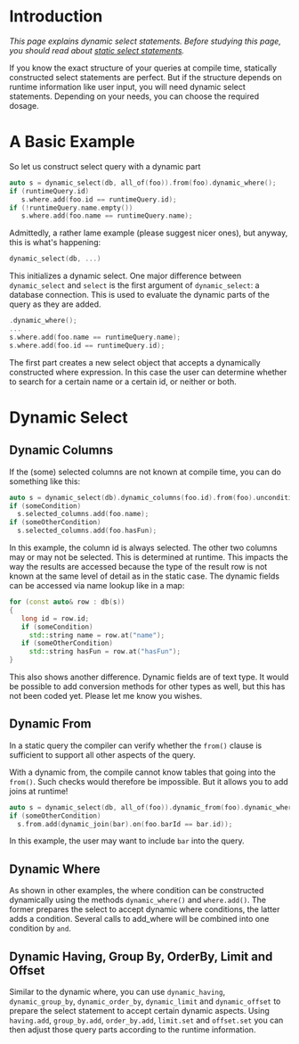 # Introduction
_This page explains dynamic select statements. Before studying this page, you should read about [static select statements](Select)._

If you know the exact structure of your queries at compile time, statically constructed select statements are perfect. But if the structure depends on runtime information like user input, you will need dynamic select statements. Depending on your needs, you can choose the required dosage.

# A Basic Example
So let us construct select query with a dynamic part
```C++
auto s = dynamic_select(db, all_of(foo)).from(foo).dynamic_where();
if (runtimeQuery.id)
   s.where.add(foo.id == runtimeQuery.id);
if (!runtimeQuery.name.empty())
   s.where.add(foo.name == runtimeQuery.name);
```
Admittedly, a rather lame example (please suggest nicer ones), but anyway, this is what's happening:
```C++
dynamic_select(db, ...)
```
This initializes a dynamic select. One major difference between `dynamic_select` and `select` is the first argument of `dynamic_select`: a database connection. This is used to evaluate the dynamic parts of the query as they are added.

```C++
.dynamic_where();
...
s.where.add(foo.name == runtimeQuery.name);
s.where.add(foo.id == runtimeQuery.id);
```
The first part creates a new select object that accepts a dynamically constructed where expression. In this case the user can determine whether to search for a certain name or a certain id, or neither or both.

# Dynamic Select
## Dynamic Columns
If the (some) selected columns are not known at compile time, you can do something like this:
```C++
auto s = dynamic_select(db).dynamic_columns(foo.id).from(foo).unconditionally();
if (someCondition)
  s.selected_columns.add(foo.name);
if (someOtherCondition)
  s.selected_columns.add(foo.hasFun);
```
In this example, the column id is always selected. The other two columns may or may not be selected. This is determined at runtime. This impacts the way the results are accessed because the type of the result row is not known at the same level of detail as in the static case. The dynamic fields can be accessed via name lookup like in a map:
```C++
for (const auto& row : db(s))
{
   long id = row.id;
   if (someCondition)
     std::string name = row.at("name");
   if (someOtherCondition)
     std::string hasFun = row.at("hasFun");
}
```
This also shows another difference. Dynamic fields are of text type. It would be possible to add conversion methods for other types as well, but this has not been coded yet. Please let me know you wishes.

## Dynamic From
In a static query the compiler can verify whether the `from()` clause is sufficient to support all other aspects of the query.

With a dynamic from, the compile cannot know tables that going into the `from()`. Such checks would therefore be impossible. But it allows you to add joins at runtime!

```C++
auto s = dynamic_select(db, all_of(foo)).dynamic_from(foo).dynamic_where();
if (someOtherCondition)
  s.from.add(dynamic_join(bar).on(foo.barId == bar.id));
```

In this example, the user may want to include `bar` into the query.

## Dynamic Where
As shown in other examples, the where condition can be constructed dynamically using the methods `dynamic_where()` and `where.add()`. The former prepares the select to accept dynamic where conditions, the latter adds a condition. Several calls to add_where will be combined into one condition by `and`.

## Dynamic Having, Group By, OrderBy, Limit and Offset
Similar to the dynamic where, you can use `dynamic_having`, `dynamic_group_by`, `dynamic_order_by`, `dynamic_limit` and `dynamic_offset` to prepare the select statement to accept certain dynamic aspects. Using `having.add`, `group_by.add`, `order_by.add`, `limit.set` and `offset.set` you can then adjust those query parts according to the runtime information.